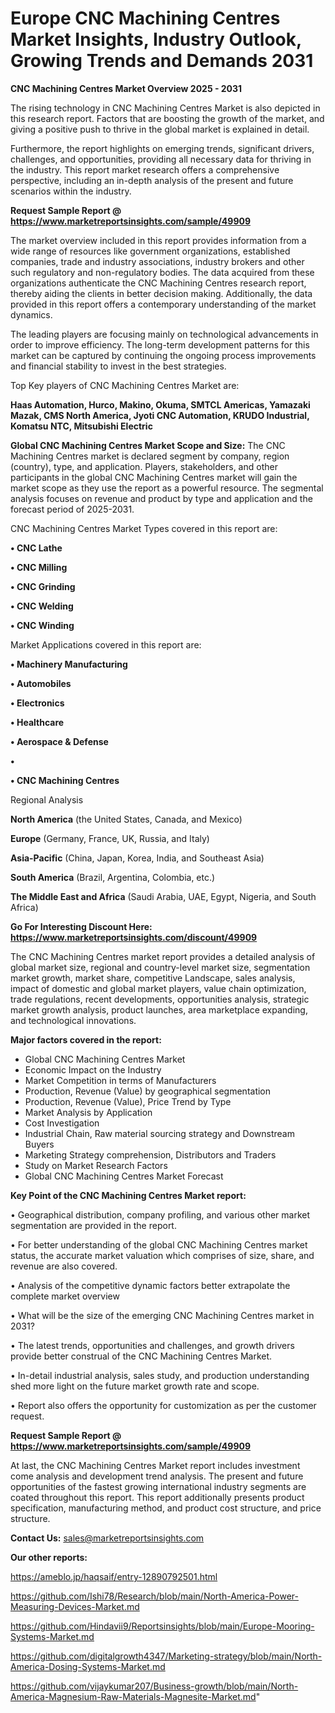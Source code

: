 # Europe CNC Machining Centres Market Insights, Industry Outlook, Growing Trends and Demands 2031

<Strong> CNC Machining Centres Market Overview 2025 - 2031</strong>

The rising technology in CNC Machining Centres Market is also depicted in this research report. Factors that are boosting the growth of the market, and giving a positive push to thrive in the global market is explained in detail.

Furthermore, the report highlights on emerging trends, significant drivers, challenges, and opportunities, providing all necessary data for thriving in the industry. This report market research offers a comprehensive perspective, including an in-depth analysis of the present and future scenarios within the industry.

<strong>Request Sample Report @ <a href=https://www.marketreportsinsights.com/sample/49909>https://www.marketreportsinsights.com/sample/49909</a></strong>

The market overview included in this report provides information from a wide range of resources like government organizations, established companies, trade and industry associations, industry brokers and other such regulatory and non-regulatory bodies. The data acquired from these organizations authenticate the CNC Machining Centres research report, thereby aiding the clients in better decision making. Additionally, the data provided in this report offers a contemporary understanding of the market dynamics.

The leading players are focusing mainly on technological advancements in order to improve efficiency. The long-term development patterns for this market can be captured by continuing the ongoing process improvements and financial stability to invest in the best strategies.

Top Key players of CNC Machining Centres Market are:

<strong>Haas Automation, Hurco, Makino, Okuma, SMTCL Americas, Yamazaki Mazak, CMS North America, Jyoti CNC Automation, KRUDO Industrial, Komatsu NTC, Mitsubishi Electric</strong>

<strong><b>Global CNC Machining Centres Market Scope and Size:</b></strong>
The CNC Machining Centres market is declared segment by company, region (country), type, and application. Players, stakeholders, and other participants in the global CNC Machining Centres market will gain the market scope as they use the report as a powerful resource. The segmental analysis focuses on revenue and product by type and application and the forecast period of 2025-2031.

CNC Machining Centres Market Types covered in this report are:

<strong>•  CNC Lathe

•  CNC Milling

•  CNC Grinding

•  CNC Welding

•  CNC Winding</strong>

Market Applications covered in this report are:

<strong>•  Machinery Manufacturing

•  Automobiles

•  Electronics

•  Healthcare

•  Aerospace & Defense

•  

•  CNC Machining Centres</strong> 

Regional Analysis

<strong>North America</strong> (the United States, Canada, and Mexico)

<strong>Europe</strong> (Germany, France, UK, Russia, and Italy)

<strong>Asia-Pacific</strong> (China, Japan, Korea, India, and Southeast Asia)

<strong>South America</strong> (Brazil, Argentina, Colombia, etc.)

<strong>The Middle East and Africa</strong> (Saudi Arabia, UAE, Egypt, Nigeria, and South Africa)

<strong>Go For Interesting Discount Here: <a href=https://www.marketreportsinsights.com/discount/49909>https://www.marketreportsinsights.com/discount/49909</a></strong>

The CNC Machining Centres market report provides a detailed analysis of global market size, regional and country-level market size, segmentation market growth, market share, competitive Landscape, sales analysis, impact of domestic and global market players, value chain optimization, trade regulations, recent developments, opportunities analysis, strategic market growth analysis, product launches, area marketplace expanding, and technological innovations.

<strong><b>Major factors covered in the report:</b></strong>
<ul>
  <li>Global CNC Machining Centres Market </li>
  <li>Economic Impact on the Industry</li>
  <li>Market Competition in terms of Manufacturers</li>
  <li>Production, Revenue (Value) by geographical segmentation</li>
  <li>Production, Revenue (Value), Price Trend by Type</li>
  <li>Market Analysis by Application</li>
  <li>Cost Investigation</li>
  <li>Industrial Chain, Raw material sourcing strategy and Downstream Buyers</li>
  <li>Marketing Strategy comprehension, Distributors and Traders</li>
  <li>Study on Market Research Factors</li>
  <li>Global CNC Machining Centres Market Forecast</li>
</ul>

<strong><b>Key Point of the CNC Machining Centres Market report:</b></strong>

• Geographical distribution, company profiling, and various other market segmentation are provided in the report.

• For better understanding of the global CNC Machining Centres market status, the accurate market valuation which comprises of size, share, and revenue are also covered.

• Analysis of the competitive dynamic factors better extrapolate the complete market overview

• What will be the size of the emerging CNC Machining Centres market in 2031?

• The latest trends, opportunities and challenges, and growth drivers provide better construal of the CNC Machining Centres Market.

• In-detail industrial analysis, sales study, and production understanding shed more light on the future market growth rate and scope.

• Report also offers the opportunity for customization as per the customer request.

<strong>Request Sample Report @ <a href=https://www.marketreportsinsights.com/sample/49909>https://www.marketreportsinsights.com/sample/49909</a></strong>

At last, the CNC Machining Centres Market report includes investment come analysis and development trend analysis. The present and future opportunities of the fastest growing international industry segments are coated throughout this report. This report additionally presents product specification, manufacturing method, and product cost structure, and price structure.

<strong>Contact Us:</strong>
sales@marketreportsinsights.com

<strong>Our other reports:</strong>

<a href=https://ameblo.jp/haqsaif/entry-12890792501.html>https://ameblo.jp/haqsaif/entry-12890792501.html</a>

<a href=https://github.com/Ishi78/Research/blob/main/North-America-Power-Measuring-Devices-Market.md>https://github.com/Ishi78/Research/blob/main/North-America-Power-Measuring-Devices-Market.md</a>

<a href=https://github.com/Hindavii9/Reportsinsights/blob/main/Europe-Mooring-Systems-Market.md>https://github.com/Hindavii9/Reportsinsights/blob/main/Europe-Mooring-Systems-Market.md</a>

<a href=https://github.com/digitalgrowth4347/Marketing-strategy/blob/main/North-America-Dosing-Systems-Market.md>https://github.com/digitalgrowth4347/Marketing-strategy/blob/main/North-America-Dosing-Systems-Market.md</a>

<a href=https://github.com/vijaykumar207/Business-growth/blob/main/North-America-Magnesium-Raw-Materials-Magnesite-Market.md>https://github.com/vijaykumar207/Business-growth/blob/main/North-America-Magnesium-Raw-Materials-Magnesite-Market.md</a>"
